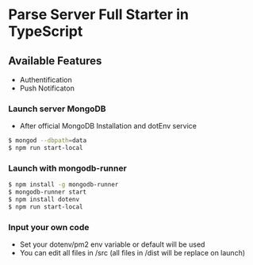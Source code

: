 # Parse Server Full Starter in TypeScript

## Available Features

* Authentification
* Push Notificaton

### Launch server MongoDB

* After official MongoDB Installation and dotEnv service
```bash
$ mongod --dbpath=data
$ npm run start-local
```

### Launch with mongodb-runner

```bash
$ npm install -g mongodb-runner
$ mongodb-runner start
$ npm install dotenv
$ npm run start-local
```
### Input your own code

* Set your dotenv/pm2 env variable or default will be used
* You can edit all files in /src (all files in /dist will be replace on launch)
